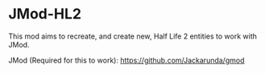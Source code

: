# JMod-HL2
This mod aims to recreate, and create new, Half Life 2 entities to work with JMod.

JMod (Required for this to work): https://github.com/Jackarunda/gmod
